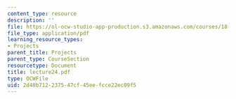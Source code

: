 ```yaml
---
content_type: resource
description: ''
file: https://ol-ocw-studio-app-production.s3.amazonaws.com/courses/18-704-seminar-in-algebra-and-number-theory-rational-points-on-elliptic-curves-fall-2004/2d40b712237547cf45eefcce22ec09f5_lecture24.pdf
file_type: application/pdf
learning_resource_types:
- Projects
parent_title: Projects
parent_type: CourseSection
resourcetype: Document
title: lecture24.pdf
type: OCWFile
uid: 2d40b712-2375-47cf-45ee-fcce22ec09f5
---
```

